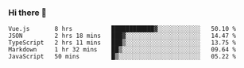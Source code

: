 ### Hi there 👋

<!--
**xin-code/Xin-code** is a ✨ _special_ ✨ repository because its `README.md` (this file) appears on your GitHub profile.

Here are some ideas to get you started:
<!--START_SECTION:waka-->
```text
Vue.js       8 hrs           ████████████▓░░░░░░░░░░░░   50.10 % 
JSON         2 hrs 18 mins   ███▓░░░░░░░░░░░░░░░░░░░░░   14.47 % 
TypeScript   2 hrs 11 mins   ███▒░░░░░░░░░░░░░░░░░░░░░   13.75 % 
Markdown     1 hr 32 mins    ██▒░░░░░░░░░░░░░░░░░░░░░░   09.64 % 
JavaScript   50 mins         █▒░░░░░░░░░░░░░░░░░░░░░░░   05.22 % 
```
<!--END_SECTION:waka-->
